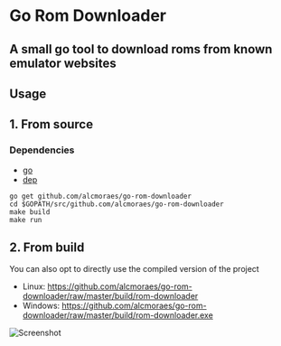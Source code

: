 # Go Rom Downloader

## A small go tool to download roms from known emulator websites

## Usage

## **1. From source**

### Dependencies

- [go](https://github.com/golang/go)
- [dep](https://github.com/golang/dep)

```shell
go get github.com/alcmoraes/go-rom-downloader
cd $GOPATH/src/github.com/alcmoraes/go-rom-downloader
make build
make run
```

## **2. From build**

You can also opt to directly use the compiled version of the project

- Linux: https://github.com/alcmoraes/go-rom-downloader/raw/master/build/rom-downloader
- Windows: https://github.com/alcmoraes/go-rom-downloader/raw/master/build/rom-downloader.exe

![Screenshot](https://github.com/alcmoraes/go-rom-downloader/blob/master/res/screenshot.png)